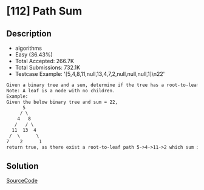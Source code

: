 # [112] Path Sum

## Description

* algorithms
* Easy (36.43%)
* Total Accepted:    266.7K
* Total Submissions: 732.1K
* Testcase Example:  '[5,4,8,11,null,13,4,7,2,null,null,null,1]\n22'

```md
Given a binary tree and a sum, determine if the tree has a root-to-leaf path such that adding up all the values along the path equals the given sum.
Note: A leaf is a node with no children.
Example:
Given the below binary tree and sum = 22,
      5
     / \
    4   8
   /   / \
  11  13  4
 /  \      \
7    2      1
return true, as there exist a root-to-leaf path 5->4->11->2 which sum is 22.

```

## Solution

[SourceCode](./solution.js)